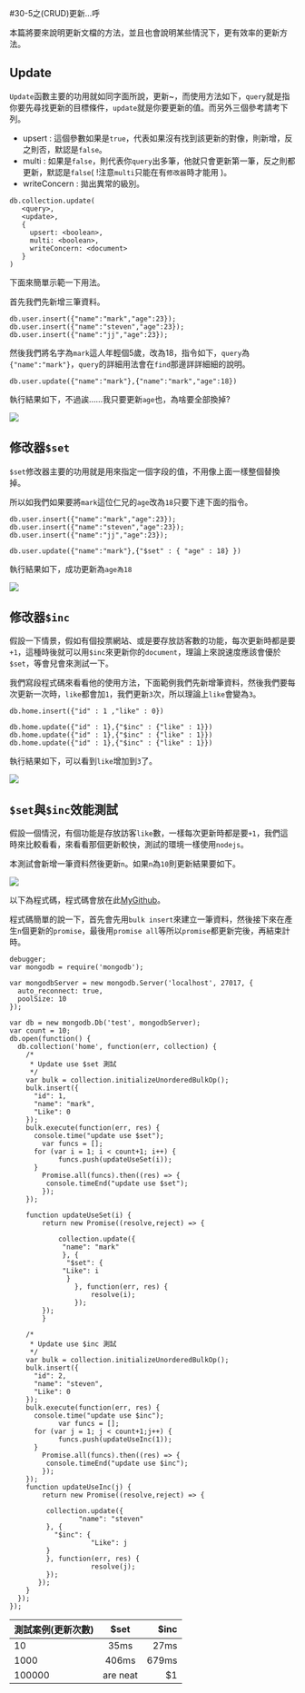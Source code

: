#30-5之(CRUD)更新…呼

本篇將要來說明更新文檔的方法，並且也會說明某些情況下，更有效率的更新方法。


## Update
`Update`函數主要的功用就如同字面所說，更新~，而使用方法如下，`query`就是指你要先尋找更新的目標條件，`update`就是你要更新的值。而另外三個參考請考下列。

* upsert : 這個參數如果是`true`，代表如果沒有找到該更新的對像，則新增，反之則否，默認是`false`。
* multi : 如果是`false`，則代表你`query`出多筆，他就只會更新第一筆，反之則都更新，默認是`false`( !注意`multi`只能在有`修改器`時才能用 )。
* writeConcern : 拋出異常的級別。

```
db.collection.update(
   <query>,
   <update>,
   {
     upsert: <boolean>,
     multi: <boolean>,
     writeConcern: <document>
   }
)
```

下面來簡單示範一下用法。

首先我們先新增三筆資料。

```
db.user.insert({"name":"mark","age":23});
db.user.insert({"name":"steven","age":23});
db.user.insert({"name":"jj","age":23});

```
然後我們將名字為`mark`這人年輕個5歲，改為18，指令如下，`query`為`{"name":"mark"}`，`query`的詳細用法會在`find`那邊詳詳細細的說明。

```
db.user.update({"name":"mark"},{"name":"mark","age":18})

```

執行結果如下，不過誒……我只要更新`age`也，為啥要全部換掉?

![](http://yixiang8780.com/outImg/20161202-1.png)

## 修改器`$set`
`$set`修改器主要的功用就是用來指定一個字段的值，不用像上面一樣整個替換掉。

所以如我們如果要將`mark`這位仁兄的`age`改為`18`只要下達下面的指令。

```
db.user.insert({"name":"mark","age":23});
db.user.insert({"name":"steven","age":23});
db.user.insert({"name":"jj","age":23});

db.user.update({"name":"mark"},{"$set" : { "age" : 18} })
```
執行結果如下，成功更新為`age為18`

![](http://yixiang8780.com/outImg/20161202-2.png)


## 修改器`$inc`
假設一下情景，假如有個投票網站、或是要存放訪客數的功能，每次更新時都是要`+1`，這種時後就可以用`$inc`來更新你的`document`，理論上來說速度應該會優於`$set`，等會兒會來測試一下。

我們寫段程式碼來看看他的使用方法，下面範例我們先新增筆資料，然後我們要每次更新一次時，`like`都會加`1`，我們更新`3`次，所以理論上`like`會變為`3`。

```
db.home.insert({"id" : 1 ,"like" : 0})

db.home.update({"id" : 1},{"$inc" : {"like" : 1}})
db.home.update({"id" : 1},{"$inc" : {"like" : 1}})
db.home.update({"id" : 1},{"$inc" : {"like" : 1}})

```

執行結果如下，可以看到`like`增加到`3`了。

![](http://yixiang8780.com/outImg/20161202-3.png)

## `$set`與`$inc`效能測試

假設一個情況，有個功能是存放訪客`like`數，一樣每次更新時都是要`+1`，我們這時來比較看看，來看看那個更新較快，測試的環境一樣使用`nodejs`。

本測試會新增一筆資料然後更新`n`。如果`n`為`10`則更新結果要如下。

![](http://yixiang8780.com/outImg/20161202-4.png)

以下為程式碼，程式碼會放在此[MyGithub](https://github.com/h091237557/30-MongoDB/tree/master/Test/30-5)。

程式碼簡單的說一下，首先會先用`bulk insert`來建立一筆資料，然後接下來在產生`n`個更新的`promise`，最後用`promise all`等所以`promise`都更新完後，再結束計時。

```
debugger;
var mongodb = require('mongodb');

var mongodbServer = new mongodb.Server('localhost', 27017, {
  auto_reconnect: true,
  poolSize: 10
});

var db = new mongodb.Db('test', mongodbServer);
var count = 10;
db.open(function() {
  db.collection('home', function(err, collection) {
    /*
     * Update use $set 測試 
     */
    var bulk = collection.initializeUnorderedBulkOp();
    bulk.insert({
      "id": 1,
      "name": "mark",
      "Like": 0
    });
    bulk.execute(function(err, res) {
      console.time("update use $set");
		var funcs = [];
      for (var i = 1; i < count+1; i++) {
			funcs.push(updateUseSet(i));
      }
		Promise.all(funcs).then((res) => {
         console.timeEnd("update use $set");
		});
    });

	function updateUseSet(i) {
		return new Promise((resolve,reject) => {
					
			collection.update({
         	 "name": "mark"
       		 }, {
        	  "$set": {
           	 "Like": i
        	  }
        		}, function(err, res) {
					resolve(i);
        		});
		});	
		}

    /*
     * Update use $inc 測試 
     */
    var bulk = collection.initializeUnorderedBulkOp();
    bulk.insert({
      "id": 2,
      "name": "steven",
      "Like": 0
    });
    bulk.execute(function(err, res) {
      console.time("update use $inc");
			var funcs = [];
      for (var j = 1; j < count+1;j++) {
			funcs.push(updateUseInc(1));	
      }
		Promise.all(funcs).then((res) => {
         console.timeEnd("update use $inc");
		});
    });
	function updateUseInc(j) {
		return new Promise((resolve,reject) => {
			
         collection.update({
         		 "name": "steven"
       	 }, {
       	   "$inc": {
        		    "Like": j 
       	 }
       	 }, function(err, res) {
					resolve(j);
         });
	   });	
	}
  });
});

```

| 測試案例(更新次數)       | $set           | $inc  |
| ------------- |:-------------:| -----:|
| 10      | 35ms | 27ms |
| 1000      | 406ms      |   679ms |
| 100000 | are neat      |    $1 |





